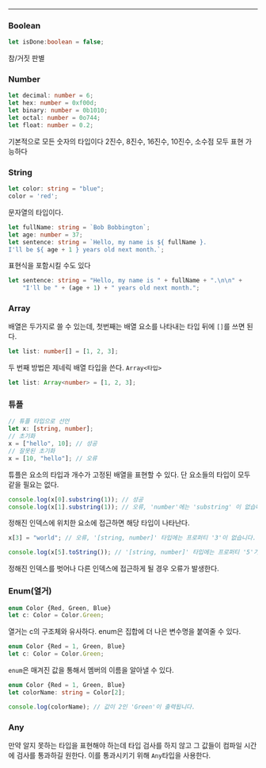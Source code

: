 
---

### Boolean

```ts
let isDone:boolean = false;
```

참/거짓 판별

### Number

```ts
let decimal: number = 6;
let hex: number = 0xf00d;
let binary: number = 0b1010;
let octal: number = 0o744;
let float: number = 0.2;
```

기본적으로 모든 숫자의 타입이다
2진수, 8진수, 16진수, 10진수, 소수점 모두 표현 가능하다

### String

```ts
let color: string = "blue";
color = 'red';
```

문자열의 타입이다.

```ts
let fullName: string = `Bob Bobbington`;
let age: number = 37;
let sentence: string = `Hello, my name is ${ fullName }.
I'll be ${ age + 1 } years old next month.`;
```

표현식을 포함시킬 수도 있다

```ts
let sentence: string = "Hello, my name is " + fullName + ".\n\n" +
    "I'll be " + (age + 1) + " years old next month.";
```

### Array

배열은 두가지로 쓸 수 있는데, 첫번째는 배열 요소를 나타내는 타입 뒤에 `[]`를 쓰면 된다.

```ts
let list: number[] = [1, 2, 3];
```

두 번째 방법은 제네릭 배열 타입을 쓴다. `Array<타입>`

```ts
let list: Array<number> = [1, 2, 3];
```

### 튜플

```ts
// 튜플 타입으로 선언
let x: [string, number];
// 초기화
x = ["hello", 10]; // 성공
// 잘못된 초기화
x = [10, "hello"]; // 오류
```

튜플은 요소의 타입과 개수가 고정된 배열을 표현할 수 있다.
단 요소들의 타입이 모두 같을 필요는 없다.

```ts
console.log(x[0].substring(1)); // 성공
console.log(x[1].substring(1)); // 오류, 'number'에는 'substring' 이 없습니다.
```

정해진 인덱스에 위치한 요소에 접근하면 해당 타입이 나타난다.

```ts
x[3] = "world"; // 오류, '[string, number]' 타입에는 프로퍼티 '3'이 없습니다.

console.log(x[5].toString()); // '[string, number]' 타입에는 프로퍼티 '5'가 없습니다.
```

정해진 인덱스를 벗어나 다른 인덱스에 접근하게 될 경우 오류가 발생한다.

### Enum(열거)

```ts
enum Color {Red, Green, Blue}
let c: Color = Color.Green;
```

열거는 c의 구조체와 유사하다.
enum은 집합에 더 나은 변수명을 붙여줄 수 있다.

```ts
enum Color {Red = 1, Green, Blue}
let c: Color = Color.Green;
```

`enum`은 매겨진 값을 통해서 멤버의 이름을 알아낼 수 있다. 

```ts
enum Color {Red = 1, Green, Blue}
let colorName: string = Color[2];

console.log(colorName); // 값이 2인 'Green'이 출력됩니다.
```

### Any

만약 알지 못하는 타입을 표현해야 하는데 타입 검사를 하지 않고 그 값들이 컴파일 시간에 검사를 통과하길 원한다. 이를 통과시키기 위해 `Any`타입을 사용한다.